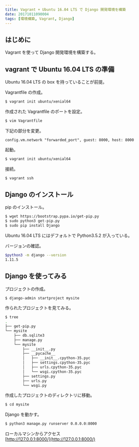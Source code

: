 ```yaml
---
title: Vagrant + Ubuntu 16.04 LTS で Django 開発環境を構築
date: 20171011090004
tags: [環境構築, Vagrant, Django]
---
```


## はじめに

Vagrant を使って Django 開発環境を構築する。

## vagrant で Ubuntu 16.04 LTS の準備

Ubuntu 16.04 LTS の box を持っていることが前提。

Vagrantfile の作成。

```bash
$ vagrant init ubuntu/xenial64
```

作成された Vagrantfile のポートを設定。

```bash
$ vim Vagrantfile
```

下記の部分を変更。

```vagrantfile
config.vm.network "forwarded_port", guest: 8000, host: 8000
```

起動。

```bash
$ vagrant init ubuntu/xenial64
```

接続。

```bash
$ vagrant ssh
```

## Django のインストール

pip のインストール。

```bash
$ wget https://bootstrap.pypa.io/get-pip.py
$ sudo python3 get-pip.py
$ sudo pip install Django
```

Ubuntu 16.04 LTS にはデフォルトで Python3.5.2 が入っている。

バージョンの確認。

```bash
$python3 -m django --version
1.11.5
```

## Django を使ってみる

プロジェクトの作成。

```bash
$ django-admin startproject mysite
```

作られたプロジェクトを見てみる。

```bash
$ tree
.
├── get-pip.py
└── mysite
    ├── db.sqlite3
    ├── manage.py
    └── mysite
        ├── __init__.py
        ├── __pycache__
        │   ├── __init__.cpython-35.pyc
        │   ├── settings.cpython-35.pyc
        │   ├── urls.cpython-35.pyc
        │   └── wsgi.cpython-35.pyc
        ├── settings.py
        ├── urls.py
        └── wsgi.py
```

作成したプロジェクトのディレクトリに移動。

```bash
$ cd mysite
```

Django を動かす。

```bash
$ python3 manage.py runserver 0.0.0.0:8000
```

ローカルマシンからアクセス<br>
[http://127.0.0.1:8000/](http://127.0.0.1:8000/)
